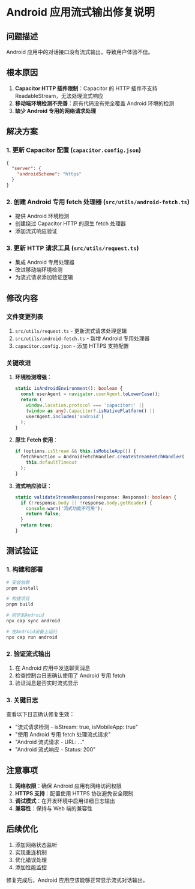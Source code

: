 # Android 应用流式输出修复说明

## 问题描述

Android 应用中的对话接口没有流式输出，导致用户体验不佳。

## 根本原因

1. **Capacitor HTTP 插件限制**：Capacitor 的 HTTP 插件不支持 ReadableStream，无法处理流式响应
2. **移动端环境检测不完善**：原有代码没有完全覆盖 Android 环境的检测
3. **缺少 Android 专用的网络请求处理**

## 解决方案

### 1. 更新 Capacitor 配置 (`capacitor.config.json`)

```json
{
  "server": {
    "androidScheme": "https"
  }
}
```

### 2. 创建 Android 专用 fetch 处理器 (`src/utils/android-fetch.ts`)

- 提供 Android 环境检测
- 创建绕过 Capacitor HTTP 的原生 fetch 处理器
- 添加流式响应验证

### 3. 更新 HTTP 请求工具 (`src/utils/request.ts`)

- 集成 Android 专用处理器
- 改进移动端环境检测
- 为流式请求添加验证逻辑

## 修改内容

### 文件变更列表

1. `src/utils/request.ts` - 更新流式请求处理逻辑
2. `src/utils/android-fetch.ts` - 新增 Android 专用处理器
3. `capacitor.config.json` - 添加 HTTPS 支持配置

### 关键改进

1. **环境检测增强**：

   ```typescript
   static isAndroidEnvironment(): boolean {
     const userAgent = navigator.userAgent.toLowerCase();
     return (
       window.location.protocol === 'capacitor:' ||
       (window as any).Capacitor?.isNativePlatform() ||
       userAgent.includes('android')
     );
   }
   ```

2. **原生 Fetch 使用**：

   ```typescript
   if (options.isStream && this.isMobileApp()) {
     fetchFunction = AndroidFetchHandler.createStreamFetchHandler(
       this.defaultTimeout
     );
   }
   ```

3. **流式响应验证**：
   ```typescript
   static validateStreamResponse(response: Response): boolean {
     if (!response.body || !response.body.getReader) {
       console.warn('流式功能不可用');
       return false;
     }
     return true;
   }
   ```

## 测试验证

### 1. 构建和部署

```bash
# 安装依赖
pnpm install

# 构建项目
pnpm build

# 同步到Android
npx cap sync android

# 在Android设备上运行
npx cap run android
```

### 2. 验证流式输出

1. 在 Android 应用中发送聊天消息
2. 检查控制台日志确认使用了 Android 专用 fetch
3. 验证消息是否实时流式显示

### 3. 关键日志

查看以下日志确认修复生效：

- "流式请求检测 - isStream: true, isMobileApp: true"
- "使用 Android 专用 fetch 处理流式请求"
- "Android 流式请求 - URL: ..."
- "Android 流式响应 - Status: 200"

## 注意事项

1. **网络权限**：确保 Android 应用有网络访问权限
2. **HTTPS 支持**：配置使用 HTTPS 协议避免安全限制
3. **调试模式**：在开发环境中启用详细日志输出
4. **兼容性**：保持与 Web 端的兼容性

## 后续优化

1. 添加网络状态监听
2. 实现重连机制
3. 优化错误处理
4. 添加性能监控

修复完成后，Android 应用应该能够正常显示流式对话输出。
